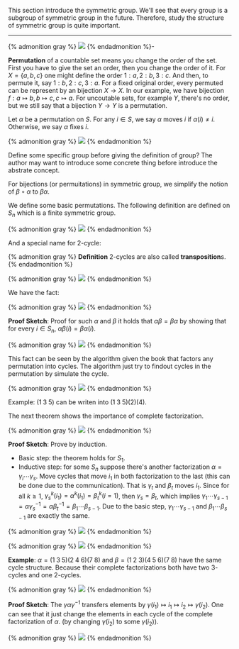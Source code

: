 This section introduce the symmetric group. We'll see that every group is a subgroup of symmetric group in the future. Therefore, study the structure of symmetric group is quite important.

----------

{% admonition gray %}
![](image-20191208215840660.png)
{% endadmonition %}-

**Permutation** of a countable set means you change the order of the set. First you have to give the set an order, then you change the order of it. For $X=\{a,b,c\}$ one might define the order $1:a, 2:b,3:c$. And then, to permute it, say $1:b,2:c,3:a$. For a fixed original order, every permuted can be represent by an bijection $X\to X$. In our example, we have bijection $f:a\mapsto b,b\mapsto c,c\mapsto a$. For uncoutable sets, for example $Y$, there's no order, but we still say that a bijection $Y\to Y$ is a permutation.

Let $\alpha$ be a permutation on $S$. For any $i\in S$, we say $\alpha$ moves $i$ if $\alpha(i)\neq i$. Otherwise, we say $\alpha$ fixes $i$.

{% admonition gray %}
![](image-20191208221715409.png)
{% endadmonition %}

Define some specific group before giving the definition of group? The author may want to introduce some concrete thing before introduce the abstrate concept.

For bijections (or permuitations) in symmetric group, we simplify the notion of $\beta\circ \alpha$ to $\beta\alpha$.

We define some basic permutations. The following definition are defined on $S_n$ which is a finite symmetric group.

{% admonition gray %}
![](image-20191209134759762.png)
{% endadmonition %}

And a special name for $2$-cycle:

{% admonition gray %}
**Definition** $2$-cycles are also called **transposition**s.
{% endadmonition %}

{% admonition gray %}
![](image-20191209135445699.png)
{% endadmonition %}

We have the fact:

{% admonition gray %}
![](image-20191209135532893.png)
{% endadmonition %}

**Proof Sketch**: Proof for such $\alpha$ and $\beta$ it holds that $\alpha\beta=\beta\alpha$ by showing that for every $i\in S_n$, $\alpha\beta(i)=\beta\alpha(i)$.

{% admonition gray %}
![](image-20191209135712485.png)
{% endadmonition %}

This fact can be seen by the algorithm given the book that factors any permutation into cycles. The algorithm just try to findout cycles in the permutation by simulate the cycle.

{% admonition gray %}
![](image-20191209140012421.png)
{% endadmonition %}

Example: $(1\; 3\;5)$ can be writen into $(1\;3\;5)(2)(4)$.

The next theorem shows the importance of complete factorization.

{% admonition gray %}
![](image-20191209140339309.png)
{% endadmonition %}

**Proof Sketch**: Prove by induction.

- Basic step: the theorem holds for $S_1$. 
- Inductive step: for some $S_n$ suppose there's another factorization $\alpha=\gamma_i\cdots\gamma_s$. Move cycles that move $i_1$ in both factorization to the last (this can be done due to the communication). That is $\gamma_t$ and $\beta_t$ moves $i_1$. Since for all $k\geq 1$, $\gamma_s^k(i_1)=\alpha^k(i_1)=\beta^k_t(i=1)$, then $\gamma_s=\beta_t$, which implies $\gamma_1\cdots \gamma_{s-1}=\alpha\gamma_s^{-1}=\alpha\beta^{-1}_t=\beta_1\cdots\beta_{s-1}$. Due to the basic step, $\gamma_1\cdots \gamma_{s-1}$ and $\beta_1\cdots\beta_{s-1}$ are exactly the same.

{% admonition gray %}
![](image-20191209142539411.png)
{% endadmonition %}

{% admonition gray %}
![](image-20191209142556996.png)
{% endadmonition %}

**Example**: $\alpha=(1\;3\;5)(2\;4\;6)(7\;8)$ and $\beta=(1\;2\;3)(4\;5\;6)(7\;8)$ have the same cycle structure. Because their complete factorizations both have two $3$-cycles and one $2$-cycles.

{% admonition gray %}
![](image-20191209143229189.png)
{% endadmonition %}

**Proof Sketch**: The $\gamma \alpha \gamma^{-1}$ transfers elements by $\gamma(i_1)\mapsto i_1\mapsto i_2\mapsto \gamma(i_2)$. One can see that it just change the elements in each cycle of the complete factorization of $\alpha$. (by changing $\gamma(i_2)$ to some $\gamma(i_2)$).

{% admonition gray %}
![](image-20191209143834627.png)
{% endadmonition %}

